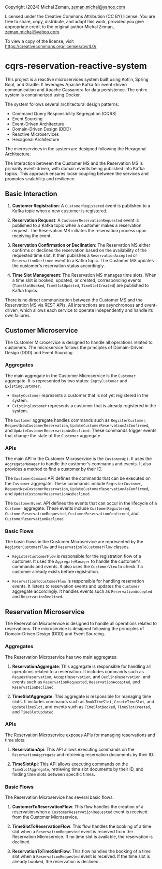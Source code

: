 Copyright (2024) Michal Zeman, zeman.michal@yahoo.com

Licensed under the Creative Commons Attribution (CC BY) license. You are free to share, copy, distribute, 
and adapt this work, provided you give appropriate credit to the original author Michal Zeman, zeman.michal@yahoo.com.

To view a copy of the license, visit https://creativecommons.org/licenses/by/4.0/


# cqrs-reservation-reactive-system

This project is a reactive microservices system built using Kotlin, Spring Boot, and Gradle. It leverages Apache Kafka
for event-driven communication and Apache Cassandra for data persistence. The entire system is containerized using
Docker.

The system follows several architectural design patterns:

- Command Query Responsibility Segregation (CQRS)
- Event Sourcing
- Event-Driven Architecture
- Domain-Driven Design (DDD)
- Reactive Microservices
- Hexagonal Architecture

The microservices in the system are designed following the Hexagonal Architecture.

The interaction between the Customer MS and the Reservation MS is primarily event-driven, with domain
events being published into Kafka topics. This approach ensures loose coupling between the services and promotes
scalability and resilience.

## Basic Interaction

1. **Customer Registration**: A `CustomerRegistered` event is published to a Kafka topic when a new customer is
   registered.

2. **Reservation Request**: A `CustomerReservationRequested` event is published to a Kafka topic when a customer makes a
   reservation request. The Reservation MS initiates the reservation process upon receiving the event.

3. **Reservation Confirmation or Declination**: The Reservation MS either confirms or declines the reservation based on
   the availability of the requested time slot. It then publishes a `ReservationAccepted` or `ReservationDeclined` event
   to a Kafka topic. The Customer MS updates the customer's reservation status accordingly.

4. **Time Slot Management**: The Reservation MS manages time slots. When a time slot is booked, updated, or created,
   corresponding events (`TimeSlotBooked`, `TimeSlotUpdated`, `TimeSlotCreated`) are published to Kafka topics.

There is no direct communication between the Customer MS and the Reservation MS via REST APIs. All interactions are
asynchronous and event-driven, which allows each service to operate independently and handle its own failures.

## Customer Microservice

The Customer Microservice is designed to handle all operations related to customers. The microservice follows the
principles of Domain-Driven Design (DDD) and Event Sourcing.

### Aggregates

The main aggregate in the Customer Microservice is the `Customer` aggregate. It is represented by two
states: `EmptyCustomer` and `ExistingCustomer`.

- `EmptyCustomer` represents a customer that is not yet registered in the system.
- `ExistingCustomer` represents a customer that is already registered in the system.

The `Customer` aggregate handles commands such
as `RegisterCustomer`, `RequestNewCustomerReservation`, `UpdateCustomerReservationAsConfirmed`,
and `UpdateCustomerReservationAsDeclined`. These commands trigger events that change the state of the `Customer`
aggregate.

### APIs

The main API in the Customer Microservice is the `CustomerApi`. It uses the `AggregateManager` to handle the customer's
commands and events. It also provides a method to find a customer by their ID.

The `CustomerCommand` API defines the commands that can be executed on the `Customer` aggregate. These commands
include `RegisterCustomer`, `RequestNewCustomerReservation`, `UpdateCustomerReservationAsConfirmed`,
and `UpdateCustomerReservationAsDeclined`.

The `CustomerEvent` API defines the events that can occur in the lifecycle of a `Customer` aggregate. These events
include `CustomerRegistered`, `CustomerReservationRequested`, `CustomerReservationConfirmed`,
and `CustomerReservationDeclined`.

### Basic Flows

The basic flows in the Customer Microservice are represented by the `RegisterCustomerFlow`
and `ReservationToCustomerFlow` classes.

- `RegisterCustomerFlow` is responsible for the registration flow of a customer. It uses the `AggregateManager` to
  handle the customer's commands and events. It also uses the `CustomerView` to check if a customer already exists
  before registration.

- `ReservationToCustomerFlow` is responsible for handling reservation events. It listens to reservation events and
  updates the `Customer` aggregate accordingly. It handles events such as `ReservationAccepted`
  and `ReservationDeclined`.

## Reservation Microservice

The Reservation Microservice is designed to handle all operations related to reservations. The microservice is designed
following the principles of Domain-Driven Design (DDD) and Event Sourcing.

### Aggregates

The Reservation Microservice has two main aggregates:

1. **ReservationAggregate**: This aggregate is responsible for handling all operations related to a reservation. It
   includes commands such as `RequestReservation`, `AcceptReservation`, and `DeclineReservation`, and events such
   as `ReservationRequested`, `ReservationAccepted`, and `ReservationDeclined`.

2. **TimeSlotAggregate**: This aggregate is responsible for managing time slots. It includes commands such
   as `BookTimeSlot`, `CreateTimeSlot`, and `UpdateTimeSlot`, and events such as `TimeSlotBooked`, `TimeSlotCreated`,
   and `TimeSlotUpdated`.

### APIs

The Reservation Microservice exposes APIs for managing reservations and time slots:

1. **ReservationApi**: This API allows executing commands on the `ReservationAggregate` and retrieving reservation
   documents by their ID.

2. **TimeSlotApi**: This API allows executing commands on the `TimeSlotAggregate`, retrieving time slot documents by
   their ID, and finding time slots between specific times.

### Basic Flows

The Reservation Microservice has several basic flows:

1. **CustomerToReservationFlow**: This flow handles the creation of a reservation when a `CustomerReservationRequested`
   event is received from the Customer Microservice.

2. **TimeSlotToReservationFlow**: This flow handles the booking of a time slot when a `ReservationRequested` event is
   received from the Reservation Microservice. If no time slot is available, the reservation is declined.

3. **ReservationToTimeSlotFlow**: This flow handles the booking of a time slot when a `ReservationRequested` event is
   received. If the time slot is already booked, the reservation is declined.
